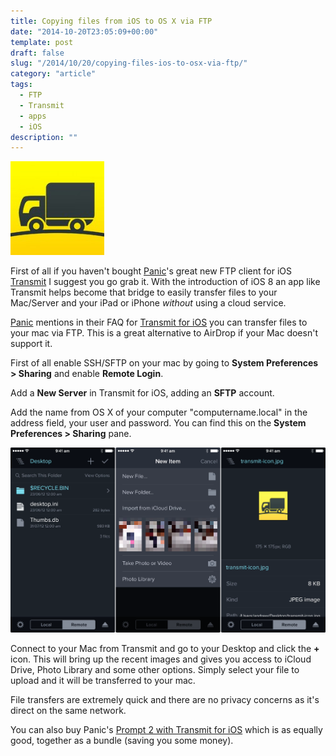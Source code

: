 ```yaml
---
title: Copying files from iOS to OS X via FTP
date: "2014-10-20T23:05:09+00:00"
template: post
draft: false
slug: "/2014/10/20/copying-files-ios-to-osx-via-ftp/"
category: "article"
tags:
  - FTP
  - Transmit
  - apps
  - iOS
description: ""
---
```


![Transmit for iOS](./transmit-icon-150x150.jpg)

First of all if you haven't bought [Panic](http://panic.com)'s great new FTP client for iOS [Transmit](https://itunes.apple.com/nz/app/transmit-ios/id917432930?mt=8&amp;uo=4&amp;at=10lnRx) I suggest you go grab it. With the introduction of iOS 8 an app like Transmit helps become that bridge to easily transfer files to your Mac/Server and your iPad or iPhone *without* using a cloud service.

[Panic](https://www.panic.com/transmit-ios/) mentions in their FAQ for [Transmit for iOS](https://itunes.apple.com/nz/app/transmit-ios/id917432930?mt=8&amp;uo=4&amp;at=10lnRx) you can transfer files to your mac via FTP. This is a great alternative to AirDrop if your Mac doesn't support it.

First of all enable SSH/SFTP on your mac by going to **System Preferences &gt; Sharing** and enable **Remote Login**.

Add a **New Server** in Transmit for iOS, adding an **SFTP** account.

Add the name from OS X of your computer "computername.local" in the address field, your user and password. You can find this on the **System Preferences &gt; Sharing** pane.

![Select your desktop folder, tap the + icon and select the file to upload. You can preview images simply by tapping the filename.](./transmit-upload-desktop.png)

Connect to your Mac from Transmit and go to your Desktop and click the **+** icon. This will bring up the recent images and gives you access to iCloud Drive, Photo Library and some other options. Simply select your file to upload and it will be transferred to your mac.

File transfers are extremely quick and there are no privacy concerns as it's direct on the same network.

You can also buy Panic's [Prompt 2 with Transmit for iOS](https://itunes.apple.com/us/app-bundle/id926959558?mt=8&amp;uo=4&amp;at=10lnRx) which is as equally good, together as a bundle (saving you some money).